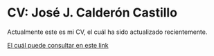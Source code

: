 # CV: José J. Calderón Castillo
Actualmente este es mi CV, el cuál ha sido actualizado recientemente.

[El cuál puede consultar en este link](https://github.com/josechee/CV/blob/main/CV_Jos%C3%A9JuanCalder%C3%B3nCastillo.pdf
)
